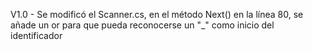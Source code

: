 V1.0 - Se modificó el Scanner.cs, en el método Next() en la línea 80, se añade un or para que pueda reconocerse un "_" como inicio del identificador
